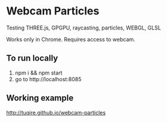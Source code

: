 # Webcam Particles
Testing THREE.js, GPGPU, raycasting, particles, WEBGL, GLSL

Works only in Chrome. Requires access to webcam.

## To run locally
1) npm i && npm start
2) go to http://localhost:8085

## Working example
http://tuqire.github.io/webcam-particles
